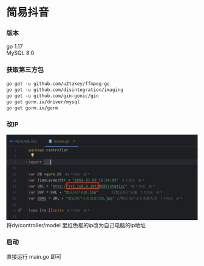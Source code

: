 # 简易抖音

### 版本
go 1.17<br>
MySQL 8.0
### 获取第三方包
    go get -u github.com/u2takey/ffmpeg-go
    go get -u github.com/disintegration/imaging
    go get -u github.com/gin-gonic/gin
    go get gorm.io/driver/mysql
    go get gorm.io/gorm
### 改IP
![img.png](img.png)
将dy/controller/model 里红色框的ip改为自己电脑的ip地址
### 启动
直接运行 main.go 即可